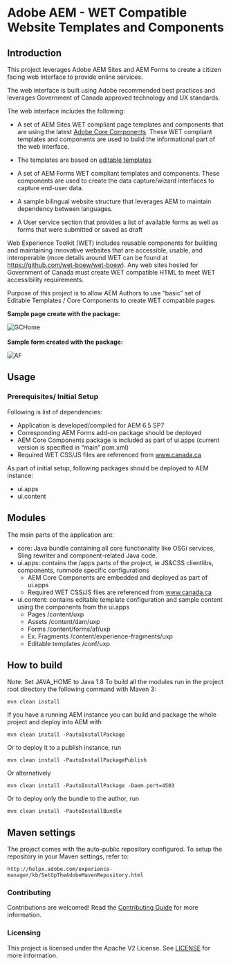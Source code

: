 # Adobe AEM - WET Compatible Website Templates and Components 

## Introduction

This project leverages Adobe AEM Sites and AEM Forms to create a citizen facing web interface to provide online services.

The web interface is built using Adobe recommended best practices and leverages Government of Canada approved technology and UX standards.

The web interface includes the following:

* A set of AEM Sites WET compliant page templates and components that are using the latest [Adobe Core Components](https://docs.adobe.com/content/help/en/experience-manager-core-components/using/introduction.html). These WET compliant templates and components are used to build the informational part of the web interface.

* The templates are based on [editable templates](https://helpx.adobe.com/ca/experience-manager/6-4/sites/developing/using/page-templates-editable.html)
    
* A set of AEM Forms WET compliant templates and components. These components are used to create the data capture/wizard interfaces to capture end-user data.

* A sample bilingual website structure that leverages AEM to maintain dependency between languages.

* A User service section that provides a list of available forms as well as forms that were submitted or saved as draft

Web Experience Toolkit (WET) includes reusable components for building and maintaining innovative websites that are accessible, usable, and interoperable (more details around WET can be found at https://github.com/wet-boew/wet-boew). Any web sites hosted for Government of Canada must create WET compatible HTML to meet WET accessibility requirements. 

Purpose of this project is to allow AEM Authors to use “basic” set of Editable Templates / Core Components to create WET compatible pages.  


**Sample page create with the package:**

![GCHome](https://user-images.githubusercontent.com/39708218/110717535-4164aa00-81d7-11eb-8df1-8e75188ac94a.JPG)
<br>
<br>
**Sample form created with the package:**

![AF](https://user-images.githubusercontent.com/39708218/110816097-0905b000-8259-11eb-9bd1-ae3a354c6943.JPG)



## Usage

### Prerequisites/ Initial Setup

Following is list of dependencies:
  *	Application is developed/compiled for AEM 6.5 SP7
  * Corresponding AEM Forms add-on package should be deployed
  * AEM Core Components package is included as part of ui.apps (current version is specified in “main” pom.xml)
  * Required WET CSS/JS files are referenced from www.canada.ca

As part of initial setup, following packages should be deployed to AEM instance:
  * ui.apps 
  * ui.content
  
  
    
## Modules

The main parts of the application are:

* core: Java bundle containing all core functionality like OSGi services, Sling rewriter and component-related Java code.
* ui.apps: contains the /apps parts of the project, ie JS&CSS clientlibs, components, runmode specific configurations 
    * AEM Core Components are embedded and deployed as part of ui.apps 
    * Required WET CSS/JS files are referenced from www.canada.ca
* ui.content: contains editable template configuration and sample content using the components from the ui.apps
    * Pages 		     /content/uxp		
	* Assets 		     /content/dam/uxp
	* Forms 		     /content/forms/af/uxp
	* Ex. Fragments 	 /content/experience-fragments/uxp
    * Editable templates /conf/uxp    


## How to build

Note: Set JAVA_HOME to Java 1.8
To build all the modules run in the project root directory the following command with Maven 3:

    mvn clean install

If you have a running AEM instance you can build and package the whole project and deploy into AEM with

    mvn clean install -PautoInstallPackage

Or to deploy it to a publish instance, run

    mvn clean install -PautoInstallPackagePublish

Or alternatively

    mvn clean install -PautoInstallPackage -Daem.port=4503

Or to deploy only the bundle to the author, run

    mvn clean install -PautoInstallBundle

## Maven settings

The project comes with the auto-public repository configured. To setup the repository in your Maven settings, refer to:

    http://helpx.adobe.com/experience-manager/kb/SetUpTheAdobeMavenRepository.html

### Contributing

Contributions are welcomed! Read the [Contributing Guide](./.github/CONTRIBUTING.md) for more information.

### Licensing

This project is licensed under the Apache V2 License. See [LICENSE](LICENSE) for more information.
